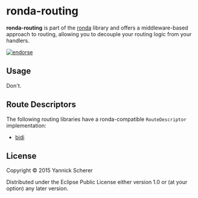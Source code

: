 # ronda-routing

__ronda-routing__ is part of the [ronda](https://github.com/xsc/ronda) library and offers
a middleware-based approach to routing, allowing you to decouple your routing logic from your
handlers.

[![endorse](https://api.coderwall.com/xsc/endorsecount.png)](https://coderwall.com/xsc)

## Usage

Don't.

## Route Descriptors

The following routing libraries have a ronda-compatible `RouteDescriptor` implementation:

- [bidi](https://github.com/xsc/ronda/tree/master/ronda-routing-bidi)

## License

Copyright &copy; 2015 Yannick Scherer

Distributed under the Eclipse Public License either version 1.0 or (at
your option) any later version.

